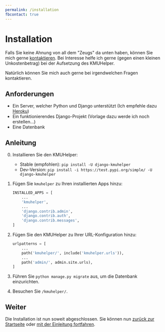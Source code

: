 ```yaml
---
permalink: /installation
fbcontact: true
---
```


# Installation

Falls Sie keine Ahnung von all dem "Zeugs" da unten haben, können Sie mich gerne [kontaktieren](<{{ site.kontakt_url }}>). Bei Interesse helfe ich gerne (gegen einen kleinen Unkostenbetrag) bei der Aufsetzung des KMUHelper.

Natürlich können Sie mich auch gerne bei irgendwelchen Fragen kontaktieren.

## Anforderungen

- Ein Server, welcher Python und Django unterstützt (Ich empfehle dazu [Heroku](https://heroku.com))
- Ein funktionierendes Django-Projekt (Vorlage dazu werde ich noch erstellen...) <!-- TODO -->
- Eine Datenbank

## Anleitung

0. Installieren Sie den KMUHelper:

    - Stable (empfohlen): `pip install -U django-kmuhelper`
    - Dev-Version: `pip install -i https://test.pypi.org/simple/ -U django-kmuhelper`

1. Fügen Sie `kmuhelper` zu Ihren installierten Apps hinzu:

    ```python
    INSTALLED_APPS = [
        ...
        'kmuhelper',
        ...
        'django.contrib.admin',
        'django.contrib.auth',
        'django.contrib.messages',
    ]
    ```

2. Fügen Sie den KMUHelper zu Ihrer URL-Konfiguration hinzu:

    ```python
    urlpatterns = [
        ...
        path('kmuhelper/', include('kmuhelper.urls')),
        ...
        path('admin/', admin.site.urls),
    ]
    ```

3. Führen Sie `python manage.py migrate` aus, um die Datenbank einzurichten.

4. Besuchen Sie `/kmuhelper/`.

## Weiter

Die Installation ist nun soweit abgeschlossen. Sie können nun [zurück zur Startseite](./README.md) oder [mit der Einleitung fortfahren](manual/README.md).
